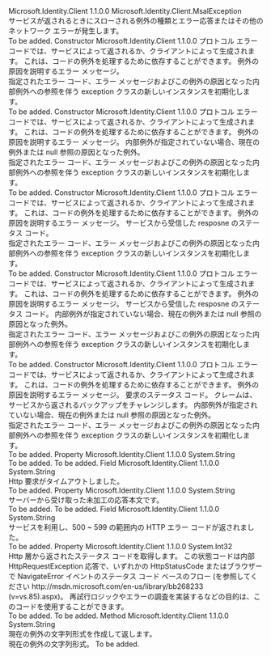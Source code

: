 <Type Name="MsalServiceException" FullName="Microsoft.Identity.Client.MsalServiceException">
  <TypeSignature Language="C#" Value="public class MsalServiceException : Microsoft.Identity.Client.MsalException" />
  <TypeSignature Language="ILAsm" Value=".class public auto ansi beforefieldinit MsalServiceException extends Microsoft.Identity.Client.MsalException" />
  <TypeSignature Language="DocId" Value="T:Microsoft.Identity.Client.MsalServiceException" />
  <TypeSignature Language="VB.NET" Value="Public Class MsalServiceException&#xA;Inherits MsalException" />
  <TypeSignature Language="F#" Value="type MsalServiceException = class&#xA;    inherit MsalException" />
  <AssemblyInfo>
    <AssemblyName>Microsoft.Identity.Client</AssemblyName>
    <AssemblyVersion>1.1.0.0</AssemblyVersion>
  </AssemblyInfo>
  <Base>
    <BaseTypeName>Microsoft.Identity.Client.MsalException</BaseTypeName>
  </Base>
  <Interfaces />
  <Docs>
    <summary>
            サービスが返されるときにスローされる例外の種類とエラー応答またはその他のネットワーク エラーが発生します。
            </summary>
    <remarks>To be added.</remarks>
  </Docs>
  <Members>
    <Member MemberName=".ctor">
      <MemberSignature Language="C#" Value="public MsalServiceException (string errorCode, string errorMessage);" />
      <MemberSignature Language="ILAsm" Value=".method public hidebysig specialname rtspecialname instance void .ctor(string errorCode, string errorMessage) cil managed" />
      <MemberSignature Language="DocId" Value="M:Microsoft.Identity.Client.MsalServiceException.#ctor(System.String,System.String)" />
      <MemberSignature Language="VB.NET" Value="Public Sub New (errorCode As String, errorMessage As String)" />
      <MemberSignature Language="F#" Value="new Microsoft.Identity.Client.MsalServiceException : string * string -&gt; Microsoft.Identity.Client.MsalServiceException" Usage="new Microsoft.Identity.Client.MsalServiceException (errorCode, errorMessage)" />
      <MemberType>Constructor</MemberType>
      <AssemblyInfo>
        <AssemblyName>Microsoft.Identity.Client</AssemblyName>
        <AssemblyVersion>1.1.0.0</AssemblyVersion>
      </AssemblyInfo>
      <Parameters>
        <Parameter Name="errorCode" Type="System.String" />
        <Parameter Name="errorMessage" Type="System.String" />
      </Parameters>
      <Docs>
        <param name="errorCode">
            プロトコル エラー コードでは、サービスによって返されるか、クライアントによって生成されます。 これは、コードの例外を処理するために依存することができます。
            </param>
        <param name="errorMessage">例外の原因を説明するエラー メッセージ。</param>
        <summary>
            指定されたエラー コード、エラー メッセージおよびこの例外の原因となった内部例外への参照を伴う exception クラスの新しいインスタンスを初期化します。
            </summary>
        <remarks>To be added.</remarks>
      </Docs>
    </Member>
    <Member MemberName=".ctor">
      <MemberSignature Language="C#" Value="public MsalServiceException (string errorCode, string errorMessage, Exception innerException);" />
      <MemberSignature Language="ILAsm" Value=".method public hidebysig specialname rtspecialname instance void .ctor(string errorCode, string errorMessage, class System.Exception innerException) cil managed" />
      <MemberSignature Language="DocId" Value="M:Microsoft.Identity.Client.MsalServiceException.#ctor(System.String,System.String,System.Exception)" />
      <MemberSignature Language="VB.NET" Value="Public Sub New (errorCode As String, errorMessage As String, innerException As Exception)" />
      <MemberSignature Language="F#" Value="new Microsoft.Identity.Client.MsalServiceException : string * string * Exception -&gt; Microsoft.Identity.Client.MsalServiceException" Usage="new Microsoft.Identity.Client.MsalServiceException (errorCode, errorMessage, innerException)" />
      <MemberType>Constructor</MemberType>
      <AssemblyInfo>
        <AssemblyName>Microsoft.Identity.Client</AssemblyName>
        <AssemblyVersion>1.1.0.0</AssemblyVersion>
      </AssemblyInfo>
      <Parameters>
        <Parameter Name="errorCode" Type="System.String" />
        <Parameter Name="errorMessage" Type="System.String" />
        <Parameter Name="innerException" Type="System.Exception" />
      </Parameters>
      <Docs>
        <param name="errorCode">
            プロトコル エラー コードでは、サービスによって返されるか、クライアントによって生成されます。 これは、コードの例外を処理するために依存することができます。
            </param>
        <param name="errorMessage">例外の原因を説明するエラー メッセージ。</param>
        <param name="innerException">
            内部例外が指定されていない場合、現在の例外または null 参照の原因となった例外。
            </param>
        <summary>
            指定されたエラー コード、エラー メッセージおよびこの例外の原因となった内部例外への参照を伴う exception クラスの新しいインスタンスを初期化します。
            </summary>
        <remarks>To be added.</remarks>
      </Docs>
    </Member>
    <Member MemberName=".ctor">
      <MemberSignature Language="C#" Value="public MsalServiceException (string errorCode, string errorMessage, int statusCode);" />
      <MemberSignature Language="ILAsm" Value=".method public hidebysig specialname rtspecialname instance void .ctor(string errorCode, string errorMessage, int32 statusCode) cil managed" />
      <MemberSignature Language="DocId" Value="M:Microsoft.Identity.Client.MsalServiceException.#ctor(System.String,System.String,System.Int32)" />
      <MemberSignature Language="VB.NET" Value="Public Sub New (errorCode As String, errorMessage As String, statusCode As Integer)" />
      <MemberSignature Language="F#" Value="new Microsoft.Identity.Client.MsalServiceException : string * string * int -&gt; Microsoft.Identity.Client.MsalServiceException" Usage="new Microsoft.Identity.Client.MsalServiceException (errorCode, errorMessage, statusCode)" />
      <MemberType>Constructor</MemberType>
      <AssemblyInfo>
        <AssemblyName>Microsoft.Identity.Client</AssemblyName>
        <AssemblyVersion>1.1.0.0</AssemblyVersion>
      </AssemblyInfo>
      <Parameters>
        <Parameter Name="errorCode" Type="System.String" />
        <Parameter Name="errorMessage" Type="System.String" />
        <Parameter Name="statusCode" Type="System.Int32" />
      </Parameters>
      <Docs>
        <param name="errorCode">
            プロトコル エラー コードでは、サービスによって返されるか、クライアントによって生成されます。 これは、コードの例外を処理するために依存することができます。
            </param>
        <param name="errorMessage">例外の原因を説明するエラー メッセージ。</param>
        <param name="statusCode">サービスから受信した resposne のステータス コード。</param>
        <summary>
            指定されたエラー コード、エラー メッセージおよびこの例外の原因となった内部例外への参照を伴う exception クラスの新しいインスタンスを初期化します。
            </summary>
        <remarks>To be added.</remarks>
      </Docs>
    </Member>
    <Member MemberName=".ctor">
      <MemberSignature Language="C#" Value="public MsalServiceException (string errorCode, string errorMessage, int statusCode, Exception innerException);" />
      <MemberSignature Language="ILAsm" Value=".method public hidebysig specialname rtspecialname instance void .ctor(string errorCode, string errorMessage, int32 statusCode, class System.Exception innerException) cil managed" />
      <MemberSignature Language="DocId" Value="M:Microsoft.Identity.Client.MsalServiceException.#ctor(System.String,System.String,System.Int32,System.Exception)" />
      <MemberSignature Language="VB.NET" Value="Public Sub New (errorCode As String, errorMessage As String, statusCode As Integer, innerException As Exception)" />
      <MemberSignature Language="F#" Value="new Microsoft.Identity.Client.MsalServiceException : string * string * int * Exception -&gt; Microsoft.Identity.Client.MsalServiceException" Usage="new Microsoft.Identity.Client.MsalServiceException (errorCode, errorMessage, statusCode, innerException)" />
      <MemberType>Constructor</MemberType>
      <AssemblyInfo>
        <AssemblyName>Microsoft.Identity.Client</AssemblyName>
        <AssemblyVersion>1.1.0.0</AssemblyVersion>
      </AssemblyInfo>
      <Parameters>
        <Parameter Name="errorCode" Type="System.String" />
        <Parameter Name="errorMessage" Type="System.String" />
        <Parameter Name="statusCode" Type="System.Int32" />
        <Parameter Name="innerException" Type="System.Exception" />
      </Parameters>
      <Docs>
        <param name="errorCode">
            プロトコル エラー コードでは、サービスによって返されるか、クライアントによって生成されます。 これは、コードの例外を処理するために依存することができます。
            </param>
        <param name="errorMessage">例外の原因を説明するエラー メッセージ。</param>
        <param name="statusCode">サービスから受信した resposne のステータス コード。</param>
        <param name="innerException">
            内部例外が指定されていない場合、現在の例外または null 参照の原因となった例外。
            </param>
        <summary>
            指定されたエラー コード、エラー メッセージおよびこの例外の原因となった内部例外への参照を伴う exception クラスの新しいインスタンスを初期化します。
            </summary>
        <remarks>To be added.</remarks>
      </Docs>
    </Member>
    <Member MemberName=".ctor">
      <MemberSignature Language="C#" Value="public MsalServiceException (string errorCode, string errorMessage, int statusCode, string claims, Exception innerException);" />
      <MemberSignature Language="ILAsm" Value=".method public hidebysig specialname rtspecialname instance void .ctor(string errorCode, string errorMessage, int32 statusCode, string claims, class System.Exception innerException) cil managed" />
      <MemberSignature Language="DocId" Value="M:Microsoft.Identity.Client.MsalServiceException.#ctor(System.String,System.String,System.Int32,System.String,System.Exception)" />
      <MemberSignature Language="VB.NET" Value="Public Sub New (errorCode As String, errorMessage As String, statusCode As Integer, claims As String, innerException As Exception)" />
      <MemberSignature Language="F#" Value="new Microsoft.Identity.Client.MsalServiceException : string * string * int * string * Exception -&gt; Microsoft.Identity.Client.MsalServiceException" Usage="new Microsoft.Identity.Client.MsalServiceException (errorCode, errorMessage, statusCode, claims, innerException)" />
      <MemberType>Constructor</MemberType>
      <AssemblyInfo>
        <AssemblyName>Microsoft.Identity.Client</AssemblyName>
        <AssemblyVersion>1.1.0.0</AssemblyVersion>
      </AssemblyInfo>
      <Parameters>
        <Parameter Name="errorCode" Type="System.String" />
        <Parameter Name="errorMessage" Type="System.String" />
        <Parameter Name="statusCode" Type="System.Int32" />
        <Parameter Name="claims" Type="System.String" />
        <Parameter Name="innerException" Type="System.Exception" />
      </Parameters>
      <Docs>
        <param name="errorCode">
            プロトコル エラー コードでは、サービスによって返されるか、クライアントによって生成されます。 これは、コードの例外を処理するために依存することができます。
            </param>
        <param name="errorMessage">例外の原因を説明するエラー メッセージ。</param>
        <param name="statusCode">要求のステータス コード。</param>
        <param name="claims">クレームは、サービスから返されるバックアップをチャレンジします。</param>
        <param name="innerException">
            内部例外が指定されていない場合、現在の例外または null 参照の原因となった例外。
            </param>
        <summary>
            指定されたエラー コード、エラー メッセージおよびこの例外の原因となった内部例外への参照を伴う exception クラスの新しいインスタンスを初期化します。
            </summary>
        <remarks>To be added.</remarks>
      </Docs>
    </Member>
    <Member MemberName="Claims">
      <MemberSignature Language="C#" Value="public string Claims { get; }" />
      <MemberSignature Language="ILAsm" Value=".property instance string Claims" />
      <MemberSignature Language="DocId" Value="P:Microsoft.Identity.Client.MsalServiceException.Claims" />
      <MemberSignature Language="VB.NET" Value="Public ReadOnly Property Claims As String" />
      <MemberSignature Language="F#" Value="member this.Claims : string" Usage="Microsoft.Identity.Client.MsalServiceException.Claims" />
      <MemberType>Property</MemberType>
      <AssemblyInfo>
        <AssemblyName>Microsoft.Identity.Client</AssemblyName>
        <AssemblyVersion>1.1.0.0</AssemblyVersion>
      </AssemblyInfo>
      <ReturnValue>
        <ReturnType>System.String</ReturnType>
      </ReturnValue>
      <Docs>
        <summary />
        <value>To be added.</value>
        <remarks>To be added.</remarks>
      </Docs>
    </Member>
    <Member MemberName="RequestTimeout">
      <MemberSignature Language="C#" Value="public const string RequestTimeout;" />
      <MemberSignature Language="ILAsm" Value=".field public static literal string RequestTimeout" />
      <MemberSignature Language="DocId" Value="F:Microsoft.Identity.Client.MsalServiceException.RequestTimeout" />
      <MemberSignature Language="VB.NET" Value="Public Const RequestTimeout As String " />
      <MemberSignature Language="F#" Value="val mutable RequestTimeout : string" Usage="Microsoft.Identity.Client.MsalServiceException.RequestTimeout" />
      <MemberType>Field</MemberType>
      <AssemblyInfo>
        <AssemblyName>Microsoft.Identity.Client</AssemblyName>
        <AssemblyVersion>1.1.0.0</AssemblyVersion>
      </AssemblyInfo>
      <ReturnValue>
        <ReturnType>System.String</ReturnType>
      </ReturnValue>
      <Docs>
        <summary>
            Http 要求がタイムアウトしました。
            </summary>
        <remarks>To be added.</remarks>
      </Docs>
    </Member>
    <Member MemberName="ResponseBody">
      <MemberSignature Language="C#" Value="public string ResponseBody { get; }" />
      <MemberSignature Language="ILAsm" Value=".property instance string ResponseBody" />
      <MemberSignature Language="DocId" Value="P:Microsoft.Identity.Client.MsalServiceException.ResponseBody" />
      <MemberSignature Language="VB.NET" Value="Public ReadOnly Property ResponseBody As String" />
      <MemberSignature Language="F#" Value="member this.ResponseBody : string" Usage="Microsoft.Identity.Client.MsalServiceException.ResponseBody" />
      <MemberType>Property</MemberType>
      <AssemblyInfo>
        <AssemblyName>Microsoft.Identity.Client</AssemblyName>
        <AssemblyVersion>1.1.0.0</AssemblyVersion>
      </AssemblyInfo>
      <ReturnValue>
        <ReturnType>System.String</ReturnType>
      </ReturnValue>
      <Docs>
        <summary>
            サーバーから受け取った未加工の応答本文です。
            </summary>
        <value>To be added.</value>
        <remarks>To be added.</remarks>
      </Docs>
    </Member>
    <Member MemberName="ServiceNotAvailable">
      <MemberSignature Language="C#" Value="public const string ServiceNotAvailable;" />
      <MemberSignature Language="ILAsm" Value=".field public static literal string ServiceNotAvailable" />
      <MemberSignature Language="DocId" Value="F:Microsoft.Identity.Client.MsalServiceException.ServiceNotAvailable" />
      <MemberSignature Language="VB.NET" Value="Public Const ServiceNotAvailable As String " />
      <MemberSignature Language="F#" Value="val mutable ServiceNotAvailable : string" Usage="Microsoft.Identity.Client.MsalServiceException.ServiceNotAvailable" />
      <MemberType>Field</MemberType>
      <AssemblyInfo>
        <AssemblyName>Microsoft.Identity.Client</AssemblyName>
        <AssemblyVersion>1.1.0.0</AssemblyVersion>
      </AssemblyInfo>
      <ReturnValue>
        <ReturnType>System.String</ReturnType>
      </ReturnValue>
      <Docs>
        <summary>
            サービスを利用し、500 ~ 599 の範囲内の HTTP エラー コードが返されました。
            </summary>
        <remarks>To be added.</remarks>
      </Docs>
    </Member>
    <Member MemberName="StatusCode">
      <MemberSignature Language="C#" Value="public int StatusCode { get; }" />
      <MemberSignature Language="ILAsm" Value=".property instance int32 StatusCode" />
      <MemberSignature Language="DocId" Value="P:Microsoft.Identity.Client.MsalServiceException.StatusCode" />
      <MemberSignature Language="VB.NET" Value="Public ReadOnly Property StatusCode As Integer" />
      <MemberSignature Language="F#" Value="member this.StatusCode : int" Usage="Microsoft.Identity.Client.MsalServiceException.StatusCode" />
      <MemberType>Property</MemberType>
      <AssemblyInfo>
        <AssemblyName>Microsoft.Identity.Client</AssemblyName>
        <AssemblyVersion>1.1.0.0</AssemblyVersion>
      </AssemblyInfo>
      <ReturnValue>
        <ReturnType>System.Int32</ReturnType>
      </ReturnValue>
      <Docs>
        <summary>
            Http 層から返されたステータス コードを取得します。 この状態コードは内部 HttpRequestException 応答で、いずれかの HttpStatusCode またはブラウザーで NavigateError イベントのステータス コード ベースのフロー (を参照してください http://msdn.microsoft.com/en-us/library/bb268233 (v=vs.85).aspx)。
            再試行ロジックやエラーの調査を実装するなどの目的は、このコードを使用することができます。
            </summary>
        <value>To be added.</value>
        <remarks>To be added.</remarks>
      </Docs>
    </Member>
    <Member MemberName="ToString">
      <MemberSignature Language="C#" Value="public override string ToString ();" />
      <MemberSignature Language="ILAsm" Value=".method public hidebysig virtual instance string ToString() cil managed" />
      <MemberSignature Language="DocId" Value="M:Microsoft.Identity.Client.MsalServiceException.ToString" />
      <MemberSignature Language="VB.NET" Value="Public Overrides Function ToString () As String" />
      <MemberSignature Language="F#" Value="override this.ToString : unit -&gt; string" Usage="msalServiceException.ToString " />
      <MemberType>Method</MemberType>
      <AssemblyInfo>
        <AssemblyName>Microsoft.Identity.Client</AssemblyName>
        <AssemblyVersion>1.1.0.0</AssemblyVersion>
      </AssemblyInfo>
      <ReturnValue>
        <ReturnType>System.String</ReturnType>
      </ReturnValue>
      <Parameters />
      <Docs>
        <summary>
            現在の例外の文字列形式を作成して返します。
            </summary>
        <returns>現在の例外の文字列形式。</returns>
        <remarks>To be added.</remarks>
      </Docs>
    </Member>
  </Members>
</Type>
